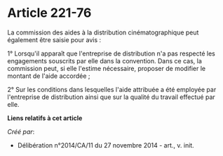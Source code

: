 # Article 221-76

La commission des aides à la distribution cinématographique peut également être saisie pour avis : 

1° Lorsqu'il apparaît que l'entreprise de distribution n'a pas respecté les engagements souscrits par elle dans la
convention. Dans ce cas, la commission peut, si elle l'estime nécessaire, proposer de modifier le montant de l'aide
accordée ; 

2° Sur les conditions dans lesquelles l'aide attribuée a été employée par l'entreprise de distribution ainsi que sur la
qualité du travail effectué par elle.

**Liens relatifs à cet article**

_Créé par_:

  - Délibération n°2014/CA/11 du 27 novembre 2014 - art., v. init.
